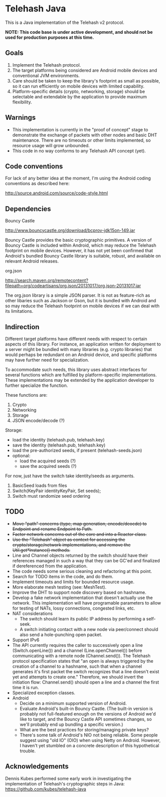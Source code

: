 
Telehash Java
====================

This is a Java implementation of the Telehash v2 protocol.

**NOTE: This code base is under active development, and should not be
used for production purposes at this time.**

Goals
--------------------

1. Implement the Telehash protocol.
2. The target platforms being considered are Android mobile devices and
   conventional JVM environments.
3. Care should be taken to keep the library's footprint as small as
   possible, so it can run efficiently on mobile devices with limited
   capability.
4. Platform-specific details (crypto, networking, storage) should be
   selectable and extendable by the application to provide maximum
   flexibility.

Warnings
--------------------

* This implementation is currently in the "proof of concept" stage to
  demonstrate the exchange of packets with other nodes and basic DHT
  maintenance.  There are no timeouts or other limits implemented, so
  resource usage will grow unbounded.
* This code in no way conforms to any Telehash API concept (yet).

Code conventions
--------------------

For lack of any better idea at the moment, I'm using the Android coding
conventions as described here:

http://source.android.com/source/code-style.html

Dependencies
--------------------

Bouncy Castle

http://www.bouncycastle.org/download/bcprov-jdk15on-149.jar

Bouncy Castle provides the basic cryptographic primitives.  A version of
Bouncy Castle is included within Android, which may reduce the Telehash
footprint on mobile devices.  However, it has not yet been confirmed that
Android's bundled Bouncy Castle library is suitable, robust, and available
on relevant Android releases.  

org.json

http://search.maven.org/remotecontent?filepath=org/codeartisans/org.json/20131017/org.json-20131017.jar

The org.json library is a simple JSON parser.  It is not as feature-rich
as other libaries such as Jackson or Gson, but it is bundled with Android
and so may reduce the Telehash footprint on mobile devices if we can deal
with its limitations.

Indirection
--------------------

Different target platforms have different needs with respect to certain
aspects of this library.  For instance, an application written for
deployment to a server might be bundled with many libraries (e.g. crypto
libraries) that would perhaps be redundant on an Android device, and
specific platforms may have further need for specialization.

To accommodate such needs, this library uses abstract interfaces for
several functions which are fulfilled by platform-specific implementations.
These implementations may be extended by the application developer to
further specialize the function.

These functions are:

1. Crypto
2. Networking
3. Storage
4. JSON encode/decode (?)

Storage:

* load the identity (telehash.pub, telehash.key)
* save the identity (telehash.pub, telehash.key)
* load the pre-authorized seeds, if present (telehash-seeds.json)
* optional:
    * load the acquired seeds (?)
    * save the acquired seeds (?)

For now, just have the switch take identity/seeds as arguments.

1. BasicSeed loads from files
2. Switch(KeyPair identityKeyPair, Set<Node> seeds);
3. Switch must randomize seed ordering

TODO
--------------------

* ~~Move "path" concerns (type, map generation, encode/deocde) to Endpoint
  and rename Endpoint to Path.~~
* ~~Factor network concerns out of the core and into a Reactor class.~~
* ~~Use the "Telehash" object as context for accessing the crypto/storage/network
  implementations, and remove the Util.get*Instance() methods.~~
* Line and Channel objects returned by the switch should have their references
  managed in such a way that they can be GC'ed and finalized if dereferenced
  from the application.
* The code needs some serious cleaning and refactoring at this point.
* Search for TODO items in the code, and do them.
* Implement timeouts and limits for bounded resource usage.
* More elaborate mesh testing (see: MeshTest).
* Improve the DHT to support node discovery based on hashname.
* Develop a fake network implementation that doesn't actually use the
  network.  This implementation will have programable parameters to
  allow for testing of NATs, lossy connections, congested links, etc.
* NAT considerations
    * The switch should learn its public IP address by performing a
      self-seek.
    * A switch initiating contact with a new node via peer/connect
      should also send a hole-punching open packet.
* Support IPv6
* The API currently requires the caller to successively open a line
  (Switch.openLine()) and a channel (Line.openChannel()) before communicating
  with a remote node (Channel.send()).  The Telehash protocol specification
  states that "an open is always triggered by the creation of a channel to a
  hashname, such that when a channel generates it's first packet the switch
  recognizes that a line doesn't exist yet and attempts to create one."
  Therefore, we should invert the initiation flow: Channel.send() should open a
  line and a channel the first time it is run.
* Specialized exception classes.
* Android
    * Decide on a minimum supported version of Android.
    * Evaluate Android's built-in Bouncy Castle.  (The built-in version
      is probably not full-featured enough on the versions of Android
      we'd like to target, and the Bouncy Castle API sometimes changes,
      so we'll probably end up bundling a specific version.)
    * What are the best practices for storing/managing private keys?
    * There's some talk of Android's NIO not being reliable.  Some people
      suggest using "old IO" (OIO) when using Netty on Android.  However, I
      haven't yet stumbled on a concrete description of this hypothetical
      trouble.


Acknowledgements
--------------------

Dennis Kubes performed some early work in investigating the
implementation of Telehash's cryptographic steps in Java:
https://github.com/kubes/telehash-java

